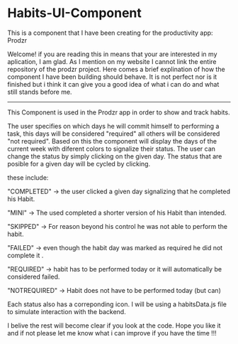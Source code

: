 # Habits-UI-Component
This is a component that I have been creating for the productivity app: Prodzr

Welcome! if you are reading this in means that your are interested in my aplication, I am glad. As I mention on my website I cannot link the entire repository of the prodzr project. Here comes a brief explination of how the component I have been building should behave. It is not perfect nor is it finished but i think it can give you a good idea of what i can do and what still stands before me. 

-----------------------------

This Component is used in the Prodzr app in order to show and track habits. 

The user specifies on which days he will commit himself to performing a task, this days will be considered "required" all others will be considered "not required".
Based on this the component will display the days of the current week with diferent colors to signalize their status. 
The user can change the status by simply clicking on the given day. The status that are posible for a given day will be cycled by clicking. 

these include: 

"COMPLETED" -> the user clicked a given day signalizing that he completed his Habit.

"MINI"      -> The used completed a shorter version of his Habit than intended.

"SKIPPED"   -> For reason beyond his control he was not able to perform the habit.

"FAILED"    -> even though the habit day was marked as required he did not complete it .

"REQUIRED"  -> habit has to be performed today or it will automatically be considered failed.

"NOTREQUIRED" -> Habit does not have to be performed today (but can)

Each status also has a correponding icon.
I will be using a habitsData.js file to simulate interaction with the backend.

I belive the rest will become clear if you look at the code. 
Hope you like it and if not please let me know what i can improve if you have the time !!! 





